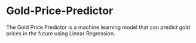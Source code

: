 # Gold-Price-Predictor
The Gold Price Predictor is a machine learning model that can predict gold prices in the future using Linear Regression.
